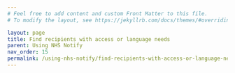 ```yaml
---
# Feel free to add content and custom Front Matter to this file.
# To modify the layout, see https://jekyllrb.com/docs/themes/#overriding-theme-defaults

layout: page
title: Find recipients with access or language needs
parent: Using NHS Notify
nav_order: 15
permalink: /using-nhs-notify/find-recipients-with-access-or-language-needs
---
```

